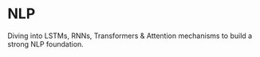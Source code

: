 # NLP
Diving into LSTMs, RNNs, Transformers & Attention mechanisms to build a strong NLP foundation.
